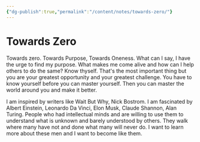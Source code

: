 ```yaml
---
{"dg-publish":true,"permalink":"/content/notes/towards-zero/"}
---
```


# Towards Zero

Towards zero. Towards Purpose, Towards Oneness. What can I say, I have the urge to find my purpose. What makes me come alive and how can I help others to do the same? Know thyself. That's the most important thing but you are your greatest opportunity and your greatest challenge. You have to know yourself before you can master yourself. Then you can master the world around you and make it better. 

I am inspired by writers like Wait But Why, Nick Bostrom. I am fascinated by Albert Einstein, Leonardo Da Vinci, Elon Musk, Claude Shannon, Alan Turing. People who had intellectual minds and are willing to use them to understand what is unknown and barely understood by others. They walk where many have not and done what many will never do. I want to learn more about these men and I want to become like them.